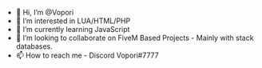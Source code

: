 - 👋 Hi, I’m @Vopori
- 👀 I’m interested in LUA/HTML/PHP 
- 🌱 I’m currently learning JavaScript
- 💞️ I’m looking to collaborate on FiveM Based Projects - Mainly with stack databases.
- 📫 How to reach me - Discord Vopori#7777
<!---
Vopori/Vopori is a ✨ special ✨ repository because its `README.md` (this file) appears on your GitHub profile.
You can click the Preview link to take a look at your changes.
--->
